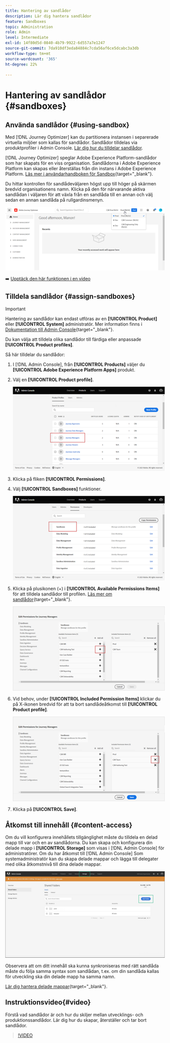 ```yaml
---
title: Hantering av sandlådor
description: Lär dig hantera sandlådor
feature: Sandboxes
topic: Administration
role: Admin
level: Intermediate
exl-id: 14f80d5d-0840-4b79-9922-6d557a7e1247
source-git-commit: 7da910df3eda84884c7cda56af6ce5dcabc3a3db
workflow-type: tm+mt
source-wordcount: '365'
ht-degree: 22%

---
```


# Hantering av sandlådor {#sandboxes}

## Använda sandlådor {#using-sandbox}

Med [!DNL Journey Optimizer] kan du partitionera instansen i separerade virtuella miljöer som kallas för sandlådor.
Sandlådor tilldelas via produktprofiler i Admin Console. [Lär dig hur du tilldelar sandlådor](permissions.md#create-product-profile).

[!DNL Journey Optimizer] speglar Adobe Experience Platform-sandlådor som har skapats för en viss organisation.
Sandlådorna i Adobe Experience Platform kan skapas eller återställas från din instans i Adobe Experience Platform. [Läs mer i användarhandboken för Sandbox](https://experienceleague.adobe.com/docs/experience-platform/sandbox/ui/user-guide.html){target=&quot;_blank&quot;}.

Du hittar kontrollen för sandlådeväljaren högst upp till höger på skärmen bredvid organisationens namn. Klicka på den för närvarande aktiva sandlådan i väljaren för att växla från en sandlåda till en annan och välj sedan en annan sandlåda på rullgardinsmenyn.

![](../assets/sandbox_5.png)

➡️ [Upptäck den här funktionen i en video](#video)

## Tilldela sandlådor {#assign-sandboxes}

>[!IMPORTANT]
>
> Hantering av sandlådor kan endast utföras av en **[!UICONTROL Product]** eller **[!UICONTROL System]** administratör. Mer information finns i [Dokumentation till Admin Console](https://helpx.adobe.com/enterprise/admin-guide.html/enterprise/using/admin-roles.ug.html){target=&quot;_blank&quot;}.

Du kan välja att tilldela olika sandlådor till färdiga eller anpassade **[!UICONTROL Product profiles]**.

Så här tilldelar du sandlådor:

1. I [!DNL Admin Console], från **[!UICONTROL Products]** väljer du **[!UICONTROL Adobe Experience Platform Apps]** produkt.

1. Välj en **[!UICONTROL Product profile]**.  

   ![](../assets/sandbox_1.png)

1. Klicka på fliken **[!UICONTROL Permissions]**.  

1. Välj **[!UICONTROL Sandboxes]** funktioner.

   ![](../assets/sandbox_2.png)

1. Klicka på plusikonen (+) i **[!UICONTROL Available Permissions Items]** för att tilldela sandlådor till profilen. [Läs mer om sandlådor](https://experienceleague.adobe.com/docs/experience-platform/sandbox/home.html){target=&quot;_blank&quot;}.

   ![](../assets/sandbox_3.png)

1. Vid behov, under **[!UICONTROL Included Permission Items]** klickar du på X-ikonen bredvid för att ta bort sandlådeåtkomst till **[!UICONTROL Product profile]**.

   ![](../assets/sandbox_4.png)

1. Klicka på **[!UICONTROL Save]**.

## Åtkomst till innehåll {#content-access}

Om du vill konfigurera innehållets tillgänglighet måste du tilldela en delad mapp till var och en av sandlådorna. Du kan skapa och konfigurera din delade mapp i **[!UICONTROL Storage]** som visas i [!DNL Admin Console] för administratörer. Om du har åtkomst till [!DNL Admin Console] Som systemadministratör kan du skapa delade mappar och lägga till delegater med olika åtkomstnivå till dina delade mappar.

![](../assets/do-not-localize/content_access.png)

Observera att om ditt innehåll ska kunna synkroniseras med rätt sandlåda måste du följa samma syntax som sandlådan, t.ex. om din sandlåda kallas för utveckling ska din delade mapp ha samma namn.

[Lär dig hantera delade mappar](https://helpx.adobe.com/enterprise/admin-guide.html/enterprise/using/manage-adobe-storage.ug.html){target=&quot;_blank&quot;}.

## Instruktionsvideo{#video}

Förstå vad sandlådor är och hur du skiljer mellan utvecklings- och produktionssandlådor. Lär dig hur du skapar, återställer och tar bort sandlådor.

>[!VIDEO](https://video.tv.adobe.com/v/334355?quality=12)

